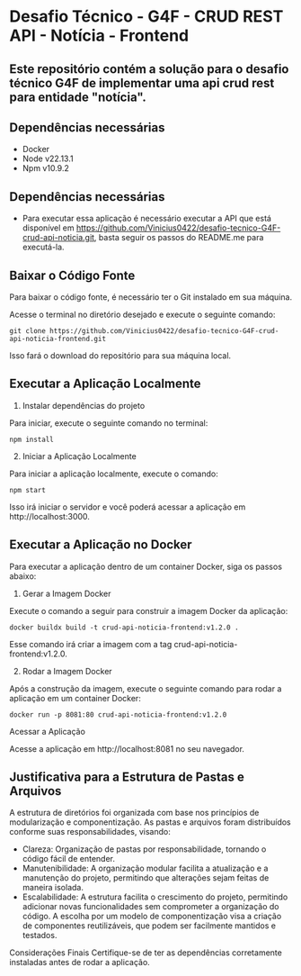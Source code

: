# Desafio Técnico - G4F - CRUD REST API - Notícia - Frontend
##  Este repositório contém a solução para o desafio técnico G4F de implementar uma api crud rest para entidade "notícia".

## Dependências necessárias
- Docker
- Node v22.13.1
- Npm v10.9.2

## Dependências necessárias
- Para executar essa aplicação é necessário executar a API que está disponível em https://github.com/Vinicius0422/desafio-tecnico-G4F-crud-api-noticia.git, basta seguir os passos do README.me para executá-la.

## Baixar o Código Fonte
Para baixar o código fonte, é necessário ter o Git instalado em sua máquina.

Acesse o terminal no diretório desejado e execute o seguinte comando:

```
git clone https://github.com/Vinicius0422/desafio-tecnico-G4F-crud-api-noticia-frontend.git
```

Isso fará o download do repositório para sua máquina local.

## Executar a Aplicação Localmente

1. Instalar dependências do projeto

Para iniciar, execute o seguinte comando no terminal:

```
npm install
```

2. Iniciar a Aplicação Localmente

Para iniciar a aplicação localmente, execute o comando:

```
npm start
```

Isso irá iniciar o servidor e você poderá acessar a aplicação em http://localhost:3000.

## Executar a Aplicação no Docker
Para executar a aplicação dentro de um container Docker, siga os passos abaixo:

1. Gerar a Imagem Docker

Execute o comando a seguir para construir a imagem Docker da aplicação:

```
docker buildx build -t crud-api-noticia-frontend:v1.2.0 .
```

Esse comando irá criar a imagem com a tag crud-api-noticia-frontend:v1.2.0.

2. Rodar a Imagem Docker

Após a construção da imagem, execute o seguinte comando para rodar a aplicação em um container Docker:

```
docker run -p 8081:80 crud-api-noticia-frontend:v1.2.0
```

Acessar a Aplicação

Acesse a aplicação em http://localhost:8081 no seu navegador.

## Justificativa para a Estrutura de Pastas e Arquivos
A estrutura de diretórios foi organizada com base nos princípios de modularização e componentização. As pastas e arquivos foram distribuídos conforme suas responsabilidades, visando:

- Clareza: Organização de pastas por responsabilidade, tornando o código fácil de entender.
- Manutenibilidade: A organização modular facilita a atualização e a manutenção do projeto, permitindo que alterações sejam feitas de maneira isolada.
- Escalabilidade: A estrutura facilita o crescimento do projeto, permitindo adicionar novas funcionalidades sem comprometer a organização do código.
A escolha por um modelo de componentização visa a criação de componentes reutilizáveis, que podem ser facilmente mantidos e testados.

Considerações Finais
Certifique-se de ter as dependências corretamente instaladas antes de rodar a aplicação.